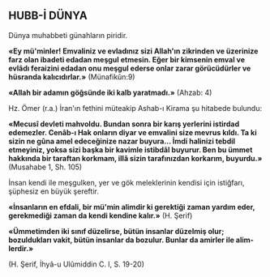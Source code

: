 ## HUBB-İ DÜNYA

Dünya muhabbeti günahların piridir.

**«Ey mü'minler! Emvaliniz ve evladınız sizi Allah'ın zikrinden ve üzerinize farz olan ibadeti edadan meşgul etmesin. Eğer bir kimse­nin emval ve evlâdı feraizini edadan onu meş­gul ederse onlar zarar görücüdürler ve hüsran­da kalıcıdırlar.»** (Münafikûn:9)

**«Allah bir adamın göğsünde iki kalb yarat­madı.»** (Ahzab: 4)

Hz. Ömer (r.a.) İran'ın fethini müteakip Ashab-ı Kirama şu hitabede bulundu:

**«Mecusî devleti mahvoldu. Bundan sonra bir karış yerlerini istirdad edemezler. Cenâb-ı Hak onların diyar ve emvalini size mevrus kıldı. Ta ki sizin ne gûna amel edeceğinize nazar buyura... İmdi halinizi tebdil etmeyiniz, yoksa si­zi başka bir kavimle istibdâl buyurur. Ben bu ümmet hakkında bir taraftan korkmam, illâ si­zin tarafınızdan korkarım, buyurdu.»** (Musahabe 1, Sh. 105)

İnsan kendi ile meşgulken, yer ve gök me­leklerinin kendisi için istiğfarı, şüphesiz en bü­yük şereftir.

**«İnsanların en efdali, bir mü'min alimdir ki gerektiği zaman yardım eder, gerekmediği zaman da kendi kendine kalır.»** (H. Şerif)

**«Ümmetimden iki sınıf düzelirse, bütün in­sanlar düzelmiş olur; bozuldukları vakit, bütün insanlar da bozulur. Bunlar da amirler ile alim­lerdir.»**

(H. Şerif, İhyâ-u Ulûmiddin C. l, S. 19-20)
